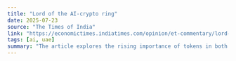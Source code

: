 ```yaml
---
title: "Lord of the AI-crypto ring"
date: 2025-07-23
source: "The Times of India"
link: "https://economictimes.indiatimes.com/opinion/et-commentary/lord-of-the-ai-crypto-ring/articleshow/122865100.cms"
tags: [ai, uae]
summary: "The article explores the rising importance of tokens in both artificial intelligence and blockchain technology, highlighting their potential to bridge these fields. Tokens serve as units of understanding in AI and representations of value in blockchain, enabl…"
---
```



